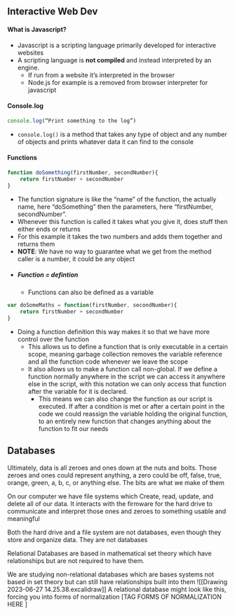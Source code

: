 ## Interactive Web Dev
#### What is Javascript?
- Javascript is a scripting language primarily developed for interactive websites
- A scripting language is **not compiled** and instead interpreted by an engine.
	- If run from a website it’s interpreted in the browser 
	- Node.js for example is a removed from browser interpreter for javascript
#### Console.log
```Javascript
console.log(“Print something to the log”)
```
- `console.log()`  is a method that takes any type of object and any number of objects and prints whatever data it can find to the console
#### Functions
```Javascript
function doSomething(firstNumber, secondNumber){
	return firstNumber + secondNumber
}
```
- The function signature is like the “name” of the function, the actually name, here “doSomething” then the parameters, here “firstNumber, secondNumber”.
- Whenever this function is called it takes what you give it, does stuff then either ends or returns
- For this example it takes the two numbers and adds them together and returns them
- **NOTE**: We have no way to guarantee what we get from the method caller is a number, it could be any object
- ##### Function = defintion
	- Functions can also be defined as a variable 
```JavaScript
var doSomeMaths = function(firstNumber, secondNumber){
	return firstNumber + secondNumber
}
```
- Doing a function definition this way makes it so that we have more control over the function
	- This allows us to define a function that is only executable in a certain scope, meaning garbage collection removes the variable reference and all the function code whenever we leave the scope
	- It also allows us to make a function call non-global. If we define a function normally anywhere in the script we can access it anywhere else in the script, with this notation we can only access that function after the variable for it is declared. 
		- This means we can also change the function as our script is executed. If after a condition is met or after a certain point in the code we could reassign the variable holding the original function, to an entirely new function that changes anything about the function to fit our needs

## Databases
Ultimately, data is all zeroes and ones down at the nuts and bolts.
Those zeroes and ones could represent anything, a zero could be off, false, true, orange, green, a, b, c, or anything else. The bits are what we make of them

On our computer we have file systems which Create, read, update, and delete all of our data. It interacts with the firmware for the hard drive to communicate and interpret those ones and zeroes to something usable and meaningful

Both the hard drive and a file system are not databases, even though they store and organize data. They are not databases

Relational Databases are based in mathematical set theory which have relationships but are not required to have them.

We are studying non-relational databases which are bases systems not based in set theory but can still have relationships built into them
![[Drawing 2023-06-27 14.25.38.excalidraw]]
A relational database might look like this, forcing you into forms of normalization [TAG FORMS OF NORMALIZATION HERE ]